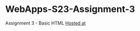 # WebApps-S23-Assignment-3
Assignment 3 - Basic HTML
[Hosted at]( https://44-563-web-apps-s23.github.io/44563-webapps-assignment-3-S559200/)